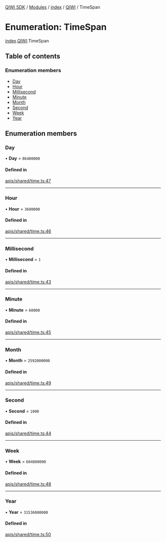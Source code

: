 [QIWI SDK](../README.md) / [Modules](../modules.md) / [index](../modules/index.md) / [QIWI](../modules/index.QIWI.md) / TimeSpan

# Enumeration: TimeSpan

[index](../modules/index.md).[QIWI](../modules/index.QIWI.md).TimeSpan

## Table of contents

### Enumeration members

- [Day](index.QIWI.TimeSpan.md#day)
- [Hour](index.QIWI.TimeSpan.md#hour)
- [Millisecond](index.QIWI.TimeSpan.md#millisecond)
- [Minute](index.QIWI.TimeSpan.md#minute)
- [Month](index.QIWI.TimeSpan.md#month)
- [Second](index.QIWI.TimeSpan.md#second)
- [Week](index.QIWI.TimeSpan.md#week)
- [Year](index.QIWI.TimeSpan.md#year)

## Enumeration members

### Day

• **Day** = `86400000`

#### Defined in

[apis/shared/time.ts:47](https://github.com/AlexXanderGrib/node-qiwi-sdk/blob/05e2fb8/src/apis/shared/time.ts#L47)

___

### Hour

• **Hour** = `3600000`

#### Defined in

[apis/shared/time.ts:46](https://github.com/AlexXanderGrib/node-qiwi-sdk/blob/05e2fb8/src/apis/shared/time.ts#L46)

___

### Millisecond

• **Millisecond** = `1`

#### Defined in

[apis/shared/time.ts:43](https://github.com/AlexXanderGrib/node-qiwi-sdk/blob/05e2fb8/src/apis/shared/time.ts#L43)

___

### Minute

• **Minute** = `60000`

#### Defined in

[apis/shared/time.ts:45](https://github.com/AlexXanderGrib/node-qiwi-sdk/blob/05e2fb8/src/apis/shared/time.ts#L45)

___

### Month

• **Month** = `2592000000`

#### Defined in

[apis/shared/time.ts:49](https://github.com/AlexXanderGrib/node-qiwi-sdk/blob/05e2fb8/src/apis/shared/time.ts#L49)

___

### Second

• **Second** = `1000`

#### Defined in

[apis/shared/time.ts:44](https://github.com/AlexXanderGrib/node-qiwi-sdk/blob/05e2fb8/src/apis/shared/time.ts#L44)

___

### Week

• **Week** = `604800000`

#### Defined in

[apis/shared/time.ts:48](https://github.com/AlexXanderGrib/node-qiwi-sdk/blob/05e2fb8/src/apis/shared/time.ts#L48)

___

### Year

• **Year** = `31536000000`

#### Defined in

[apis/shared/time.ts:50](https://github.com/AlexXanderGrib/node-qiwi-sdk/blob/05e2fb8/src/apis/shared/time.ts#L50)
